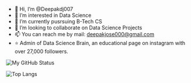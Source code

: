 - 👋 Hi, I’m @Deepakdj007
- 👀 I’m interested in Data Science
- 🌱 I’m currently pusrsuing B-Tech CS
- 💞️ I’m looking to collaborate on Data Science Projects
- 📫 You can reach me by mail: deepakjose000@gmail.com
- ⭐ Admin of Data Science Brain, an educational page on instagram with over 27,000 followers.

![My GitHub Status](https://github-readme-stats.vercel.app/api?username=Deepakdj007&show_icons=true&title_color=FFFFFF&bg_color=1C1C1C&icon_color=FF5050&text_color=BFBFBF&show_owner=true)

![Top Langs](https://github-readme-stats.vercel.app/api/top-langs/?username=Deepakdj007&layout=compactbg_color=1C1C1C)

<!---
Deepakdj007/Deepakdj007 is a ✨ special ✨ repository because its `README.md` (this file) appears on your GitHub profile.
You can click the Preview link to take a look at your changes.
--->

